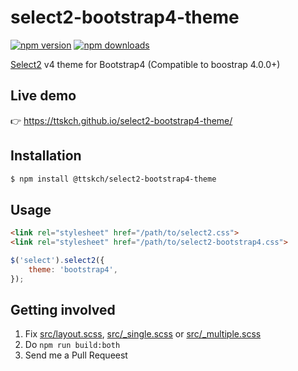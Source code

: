 # select2-bootstrap4-theme

[![npm version](https://img.shields.io/npm/v/@ttskch/select2-bootstrap4-theme.svg?style=flat-square)](https://www.npmjs.com/package/@ttskch/select2-bootstrap4-theme)
[![npm downloads](https://img.shields.io/npm/dm/@ttskch/select2-bootstrap4-theme.svg?style=flat-square)](https://www.npmjs.com/package/@ttskch/select2-bootstrap4-theme)

[Select2](https://github.com/select2/select2) v4 theme for Bootstrap4 (Compatible to boostrap 4.0.0+)

## Live demo

👉 https://ttskch.github.io/select2-bootstrap4-theme/

## Installation

```bash
$ npm install @ttskch/select2-bootstrap4-theme
```

## Usage

```html
<link rel="stylesheet" href="/path/to/select2.css">
<link rel="stylesheet" href="/path/to/select2-bootstrap4.css">
```

```js
$('select').select2({
    theme: 'bootstrap4',
});
```

## Getting involved

1. Fix [src/layout.scss](src/layout.scss), [src/_single.scss](src/_single.scss) or [src/_multiple.scss](src/_multiple.scss)
1. Do `npm run build:both`
1. Send me a Pull Requeest
